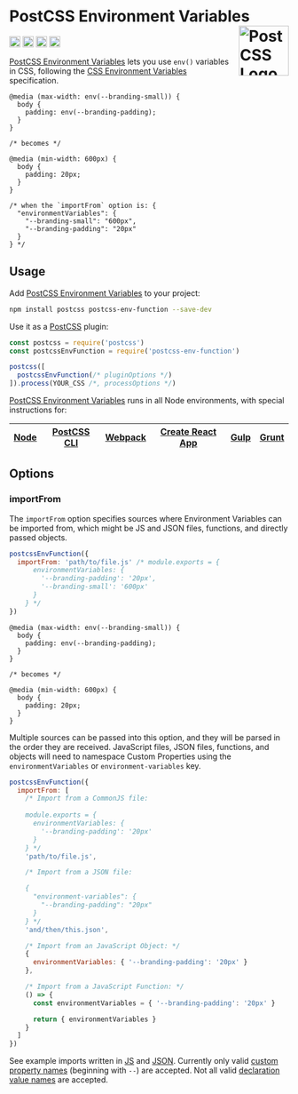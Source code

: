 # PostCSS Environment Variables [<img src="https://postcss.github.io/postcss/logo.svg" alt="PostCSS Logo" width="90" height="90" align="right">][postcss]

[<img alt="NPM Version" src="https://img.shields.io/npm/v/postcss-env-function.svg" height="20">][npm-url]
[<img alt="CSS Standard Status" src="https://cssdb.org/images/badges/environment-variables.svg" height="20">][css-url]
[<img alt="Build Status" src="https://github.com/csstools/postcss-plugins/actions/workflows/test.yml/badge.svg" height="20">][cli-url]
[<img alt="Support Chat" src="https://img.shields.io/badge/support-chat-blue.svg" height="20">][git-url]

[PostCSS Environment Variables] lets you use `env()` variables in CSS, following the [CSS Environment Variables] specification.

```pcss
@media (max-width: env(--branding-small)) {
  body {
    padding: env(--branding-padding);
  }
}

/* becomes */

@media (min-width: 600px) {
  body {
    padding: 20px;
  }
}

/* when the `importFrom` option is: {
  "environmentVariables": {
    "--branding-small": "600px",
    "--branding-padding": "20px"
  }
} */
```

## Usage

Add [PostCSS Environment Variables] to your project:

```bash
npm install postcss postcss-env-function --save-dev
```

Use it as a [PostCSS] plugin:

```js
const postcss = require('postcss')
const postcssEnvFunction = require('postcss-env-function')

postcss([
  postcssEnvFunction(/* pluginOptions */)
]).process(YOUR_CSS /*, processOptions */)
```

[PostCSS Environment Variables] runs in all Node environments, with special instructions for:

| [Node](INSTALL.md#node) | [PostCSS CLI](INSTALL.md#postcss-cli) | [Webpack](INSTALL.md#webpack) | [Create React App](INSTALL.md#create-react-app) | [Gulp](INSTALL.md#gulp) | [Grunt](INSTALL.md#grunt) |
| --- | --- | --- | --- | --- | --- |

## Options

### importFrom

The `importFrom` option specifies sources where Environment Variables can be imported from, which might be JS and JSON files, functions, and directly passed objects.

```js
postcssEnvFunction({
  importFrom: 'path/to/file.js' /* module.exports = {
      environmentVariables: {
        '--branding-padding': '20px',
        '--branding-small': '600px'
      }
    } */
})
```

```pcss
@media (max-width: env(--branding-small)) {
  body {
    padding: env(--branding-padding);
  }
}

/* becomes */

@media (min-width: 600px) {
  body {
    padding: 20px;
  }
}
```

Multiple sources can be passed into this option, and they will be parsed in the order they are received. JavaScript files, JSON files, functions, and objects will need to namespace Custom Properties using the `environmentVariables` or `environment-variables` key.

```js
postcssEnvFunction({
  importFrom: [
    /* Import from a CommonJS file:
    
    module.exports = {
      environmentVariables: {
        '--branding-padding': '20px'
      }
    } */
    'path/to/file.js',

    /* Import from a JSON file:

    {
      "environment-variables": {
        "--branding-padding": "20px"
      }
    } */
    'and/then/this.json',

    /* Import from an JavaScript Object: */
    {
      environmentVariables: { '--branding-padding': '20px' }
    },

    /* Import from a JavaScript Function: */
    () => {
      const environmentVariables = { '--branding-padding': '20px' }

      return { environmentVariables }
    }
  ]
})
```

See example imports written in [JS](test/import-variables.js) and [JSON](test/import-variables.json).
Currently only valid [custom property names] (beginning with `--`) are accepted.
Not all valid [declaration value names] are accepted.

[cli-url]: https://github.com/csstools/postcss-plugins/actions/workflows/test.yml?query=workflow/test
[css-url]: https://cssdb.org/#environment-variables
[git-url]: https://gitter.im/postcss/postcss
[npm-url]: https://www.npmjs.com/package/postcss-env-function

[CSS Environment Variables]: https://drafts.csswg.org/css-env-1/
[PostCSS]: https://github.com/postcss/postcss
[PostCSS Environment Variables]: https://github.com/csstools/postcss-plugins/tree/main/plugins/postcss-env-function

[custom property names]: https://drafts.csswg.org/css-variables-1/#typedef-custom-property-name
[declaration value names]: https://drafts.csswg.org/css-syntax-3/#typedef-declaration-value
